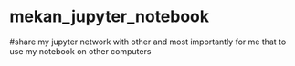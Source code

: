 # mekan_jupyter_notebook
#share my jupyter network with other and most importantly for me that to use my notebook on other computers
